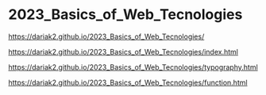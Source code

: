 # 2023_Basics_of_Web_Tecnologies

https://dariak2.github.io/2023_Basics_of_Web_Tecnologies/

https://dariak2.github.io/2023_Basics_of_Web_Tecnologies/index.html

https://dariak2.github.io/2023_Basics_of_Web_Tecnologies/typography.html

https://dariak2.github.io/2023_Basics_of_Web_Tecnologies/function.html
